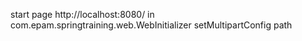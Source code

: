 start page http://localhost:8080/
in com.epam.springtraining.web.WebInitializer setMultipartConfig path



